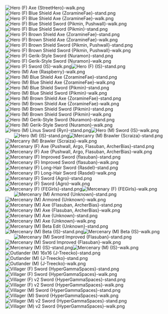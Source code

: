 ![Hero (F) Axe {StreetHero}-walk.png](https://raw.githubusercontent.com/Klokinator/FE-Repo/main/Map%20Sprites/Infantry%20-%20(Swd)%20Mercenaries%20and%20Heroes/Hero%20(F)%20Axe%20%7BStreetHero%7D-walk.png "Hero (F) Axe {StreetHero}-walk.png")&emsp;&emsp;![Hero (F) Blue Shield Axe {ZoramineFae}-stand.png](https://raw.githubusercontent.com/Klokinator/FE-Repo/main/Map%20Sprites/Infantry%20-%20(Swd)%20Mercenaries%20and%20Heroes/Hero%20(F)%20Blue%20Shield%20Axe%20%7BZoramineFae%7D-stand.png "Hero (F) Blue Shield Axe {ZoramineFae}-stand.png")![Hero (F) Blue Shield Axe {ZoramineFae}-walk.png](https://raw.githubusercontent.com/Klokinator/FE-Repo/main/Map%20Sprites/Infantry%20-%20(Swd)%20Mercenaries%20and%20Heroes/Hero%20(F)%20Blue%20Shield%20Axe%20%7BZoramineFae%7D-walk.png "Hero (F) Blue Shield Axe {ZoramineFae}-walk.png")&emsp;&emsp;![Hero (F) Blue Shield Sword {Pikmin, Pushwall}-walk.png](https://raw.githubusercontent.com/Klokinator/FE-Repo/main/Map%20Sprites/Infantry%20-%20(Swd)%20Mercenaries%20and%20Heroes/Hero%20(F)%20Blue%20Shield%20Sword%20%7BPikmin,%20Pushwall%7D-walk.png "Hero (F) Blue Shield Sword {Pikmin, Pushwall}-walk.png")![Hero (F) Blue Shield Sword {Pikmin}-stand.png](https://raw.githubusercontent.com/Klokinator/FE-Repo/main/Map%20Sprites/Infantry%20-%20(Swd)%20Mercenaries%20and%20Heroes/Hero%20(F)%20Blue%20Shield%20Sword%20%7BPikmin%7D-stand.png "Hero (F) Blue Shield Sword {Pikmin}-stand.png")&emsp;&emsp;![Hero (F) Brown Shield Axe {ZoramineFae}-stand.png](https://raw.githubusercontent.com/Klokinator/FE-Repo/main/Map%20Sprites/Infantry%20-%20(Swd)%20Mercenaries%20and%20Heroes/Hero%20(F)%20Brown%20Shield%20Axe%20%7BZoramineFae%7D-stand.png "Hero (F) Brown Shield Axe {ZoramineFae}-stand.png")![Hero (F) Brown Shield Axe {ZoramineFae}-walk.png](https://raw.githubusercontent.com/Klokinator/FE-Repo/main/Map%20Sprites/Infantry%20-%20(Swd)%20Mercenaries%20and%20Heroes/Hero%20(F)%20Brown%20Shield%20Axe%20%7BZoramineFae%7D-walk.png "Hero (F) Brown Shield Axe {ZoramineFae}-walk.png")&emsp;&emsp;![Hero (F) Brown Shield Sword {Pikmin, Pushwall}-stand.png](https://raw.githubusercontent.com/Klokinator/FE-Repo/main/Map%20Sprites/Infantry%20-%20(Swd)%20Mercenaries%20and%20Heroes/Hero%20(F)%20Brown%20Shield%20Sword%20%7BPikmin,%20Pushwall%7D-stand.png "Hero (F) Brown Shield Sword {Pikmin, Pushwall}-stand.png")![Hero (F) Brown Shield Sword {Pikmin, Pushwall}-walk.png](https://raw.githubusercontent.com/Klokinator/FE-Repo/main/Map%20Sprites/Infantry%20-%20(Swd)%20Mercenaries%20and%20Heroes/Hero%20(F)%20Brown%20Shield%20Sword%20%7BPikmin,%20Pushwall%7D-walk.png "Hero (F) Brown Shield Sword {Pikmin, Pushwall}-walk.png")&emsp;&emsp;![Hero (F) Gerik-Style Sword {Nuramon}-stand.png](https://raw.githubusercontent.com/Klokinator/FE-Repo/main/Map%20Sprites/Infantry%20-%20(Swd)%20Mercenaries%20and%20Heroes/Hero%20(F)%20Gerik-Style%20Sword%20%7BNuramon%7D-stand.png "Hero (F) Gerik-Style Sword {Nuramon}-stand.png")![Hero (F) Gerik-Style Sword {Nuramon}-walk.png](https://raw.githubusercontent.com/Klokinator/FE-Repo/main/Map%20Sprites/Infantry%20-%20(Swd)%20Mercenaries%20and%20Heroes/Hero%20(F)%20Gerik-Style%20Sword%20%7BNuramon%7D-walk.png "Hero (F) Gerik-Style Sword {Nuramon}-walk.png")&emsp;&emsp;![Hero (F) Sword {IS}-walk.png](https://raw.githubusercontent.com/Klokinator/FE-Repo/main/Map%20Sprites/Infantry%20-%20(Swd)%20Mercenaries%20and%20Heroes/Hero%20(F)%20Sword%20%7BIS%7D-walk.png "Hero (F) Sword {IS}-walk.png")![Hero (F) {IS}-stand.png](https://raw.githubusercontent.com/Klokinator/FE-Repo/main/Map%20Sprites/Infantry%20-%20(Swd)%20Mercenaries%20and%20Heroes/Hero%20(F)%20%7BIS%7D-stand.png "Hero (F) {IS}-stand.png")&emsp;&emsp;![Hero (M) Axe {Raspberry}-walk.png](https://raw.githubusercontent.com/Klokinator/FE-Repo/main/Map%20Sprites/Infantry%20-%20(Swd)%20Mercenaries%20and%20Heroes/Hero%20(M)%20Axe%20%7BRaspberry%7D-walk.png "Hero (M) Axe {Raspberry}-walk.png")![Hero (M) Blue Shield Axe {ZoramineFae}-stand.png](https://raw.githubusercontent.com/Klokinator/FE-Repo/main/Map%20Sprites/Infantry%20-%20(Swd)%20Mercenaries%20and%20Heroes/Hero%20(M)%20Blue%20Shield%20Axe%20%7BZoramineFae%7D-stand.png "Hero (M) Blue Shield Axe {ZoramineFae}-stand.png")![Hero (M) Blue Shield Axe {ZoramineFae}-walk.png](https://raw.githubusercontent.com/Klokinator/FE-Repo/main/Map%20Sprites/Infantry%20-%20(Swd)%20Mercenaries%20and%20Heroes/Hero%20(M)%20Blue%20Shield%20Axe%20%7BZoramineFae%7D-walk.png "Hero (M) Blue Shield Axe {ZoramineFae}-walk.png")&emsp;&emsp;![Hero (M) Blue Shield Sword {Pikmin}-stand.png](https://raw.githubusercontent.com/Klokinator/FE-Repo/main/Map%20Sprites/Infantry%20-%20(Swd)%20Mercenaries%20and%20Heroes/Hero%20(M)%20Blue%20Shield%20Sword%20%7BPikmin%7D-stand.png "Hero (M) Blue Shield Sword {Pikmin}-stand.png")![Hero (M) Blue Shield Sword {Pikmin}-walk.png](https://raw.githubusercontent.com/Klokinator/FE-Repo/main/Map%20Sprites/Infantry%20-%20(Swd)%20Mercenaries%20and%20Heroes/Hero%20(M)%20Blue%20Shield%20Sword%20%7BPikmin%7D-walk.png "Hero (M) Blue Shield Sword {Pikmin}-walk.png")&emsp;&emsp;![Hero (M) Brown Shield Axe {ZoramineFae}-stand.png](https://raw.githubusercontent.com/Klokinator/FE-Repo/main/Map%20Sprites/Infantry%20-%20(Swd)%20Mercenaries%20and%20Heroes/Hero%20(M)%20Brown%20Shield%20Axe%20%7BZoramineFae%7D-stand.png "Hero (M) Brown Shield Axe {ZoramineFae}-stand.png")![Hero (M) Brown Shield Axe {ZoramineFae}-walk.png](https://raw.githubusercontent.com/Klokinator/FE-Repo/main/Map%20Sprites/Infantry%20-%20(Swd)%20Mercenaries%20and%20Heroes/Hero%20(M)%20Brown%20Shield%20Axe%20%7BZoramineFae%7D-walk.png "Hero (M) Brown Shield Axe {ZoramineFae}-walk.png")&emsp;&emsp;![Hero (M) Brown Shield Sword {Pikmin}-stand.png](https://raw.githubusercontent.com/Klokinator/FE-Repo/main/Map%20Sprites/Infantry%20-%20(Swd)%20Mercenaries%20and%20Heroes/Hero%20(M)%20Brown%20Shield%20Sword%20%7BPikmin%7D-stand.png "Hero (M) Brown Shield Sword {Pikmin}-stand.png")![Hero (M) Brown Shield Sword {Pikmin}-walk.png](https://raw.githubusercontent.com/Klokinator/FE-Repo/main/Map%20Sprites/Infantry%20-%20(Swd)%20Mercenaries%20and%20Heroes/Hero%20(M)%20Brown%20Shield%20Sword%20%7BPikmin%7D-walk.png "Hero (M) Brown Shield Sword {Pikmin}-walk.png")&emsp;&emsp;![Hero (M) Gerik-Style Sword {Nuramon}-stand.png](https://raw.githubusercontent.com/Klokinator/FE-Repo/main/Map%20Sprites/Infantry%20-%20(Swd)%20Mercenaries%20and%20Heroes/Hero%20(M)%20Gerik-Style%20Sword%20%7BNuramon%7D-stand.png "Hero (M) Gerik-Style Sword {Nuramon}-stand.png")![Hero (M) Gerik-Style Sword {Nuramon}-walk.png](https://raw.githubusercontent.com/Klokinator/FE-Repo/main/Map%20Sprites/Infantry%20-%20(Swd)%20Mercenaries%20and%20Heroes/Hero%20(M)%20Gerik-Style%20Sword%20%7BNuramon%7D-walk.png "Hero (M) Gerik-Style Sword {Nuramon}-walk.png")&emsp;&emsp;![Hero (M) Linus Sword {Ryn}-stand.png](https://raw.githubusercontent.com/Klokinator/FE-Repo/main/Map%20Sprites/Infantry%20-%20(Swd)%20Mercenaries%20and%20Heroes/Hero%20(M)%20Linus%20Sword%20%7BRyn%7D-stand.png "Hero (M) Linus Sword {Ryn}-stand.png")![Hero (M) Sword {IS}-walk.png](https://raw.githubusercontent.com/Klokinator/FE-Repo/main/Map%20Sprites/Infantry%20-%20(Swd)%20Mercenaries%20and%20Heroes/Hero%20(M)%20Sword%20%7BIS%7D-walk.png "Hero (M) Sword {IS}-walk.png")&emsp;&emsp;![Hero (M) {IS}-stand.png](https://raw.githubusercontent.com/Klokinator/FE-Repo/main/Map%20Sprites/Infantry%20-%20(Swd)%20Mercenaries%20and%20Heroes/Hero%20(M)%20%7BIS%7D-stand.png "Hero (M) {IS}-stand.png")![Mercanry (M) Brawler {Scraiza}-stand.png](https://raw.githubusercontent.com/Klokinator/FE-Repo/main/Map%20Sprites/Infantry%20-%20(Swd)%20Mercenaries%20and%20Heroes/Mercanry%20(M)%20Brawler%20%7BScraiza%7D-stand.png "Mercanry (M) Brawler {Scraiza}-stand.png")![Mercanry (M) Brawler {Scraiza}-walk.png](https://raw.githubusercontent.com/Klokinator/FE-Repo/main/Map%20Sprites/Infantry%20-%20(Swd)%20Mercenaries%20and%20Heroes/Mercanry%20(M)%20Brawler%20%7BScraiza%7D-walk.png "Mercanry (M) Brawler {Scraiza}-walk.png")&emsp;&emsp;![Mercenary (F) Axe {Pushwall, Argo, Flasuban, ArcherBias}-stand.png](https://raw.githubusercontent.com/Klokinator/FE-Repo/main/Map%20Sprites/Infantry%20-%20(Swd)%20Mercenaries%20and%20Heroes/Mercenary%20(F)%20Axe%20%7BPushwall,%20Argo,%20Flasuban,%20ArcherBias%7D-stand.png "Mercenary (F) Axe {Pushwall, Argo, Flasuban, ArcherBias}-stand.png")![Mercenary (F) Axe {Pushwall, Argo, Flasuban, ArcherBias}-walk.png](https://raw.githubusercontent.com/Klokinator/FE-Repo/main/Map%20Sprites/Infantry%20-%20(Swd)%20Mercenaries%20and%20Heroes/Mercenary%20(F)%20Axe%20%7BPushwall,%20Argo,%20Flasuban,%20ArcherBias%7D-walk.png "Mercenary (F) Axe {Pushwall, Argo, Flasuban, ArcherBias}-walk.png")&emsp;&emsp;![Mercenary (F) Improved Sword {flasuban}-stand.png](https://raw.githubusercontent.com/Klokinator/FE-Repo/main/Map%20Sprites/Infantry%20-%20(Swd)%20Mercenaries%20and%20Heroes/Mercenary%20(F)%20Improved%20Sword%20%7Bflasuban%7D-stand.png "Mercenary (F) Improved Sword {flasuban}-stand.png")![Mercenary (F) Improved Sword {flasuban}-walk.png](https://raw.githubusercontent.com/Klokinator/FE-Repo/main/Map%20Sprites/Infantry%20-%20(Swd)%20Mercenaries%20and%20Heroes/Mercenary%20(F)%20Improved%20Sword%20%7Bflasuban%7D-walk.png "Mercenary (F) Improved Sword {flasuban}-walk.png")&emsp;&emsp;![Mercenary (F) Long-Hair Sword {Rasdel}-stand.png](https://raw.githubusercontent.com/Klokinator/FE-Repo/main/Map%20Sprites/Infantry%20-%20(Swd)%20Mercenaries%20and%20Heroes/Mercenary%20(F)%20Long-Hair%20Sword%20%7BRasdel%7D-stand.png "Mercenary (F) Long-Hair Sword {Rasdel}-stand.png")![Mercenary (F) Long-Hair Sword {Rasdel}-walk.png](https://raw.githubusercontent.com/Klokinator/FE-Repo/main/Map%20Sprites/Infantry%20-%20(Swd)%20Mercenaries%20and%20Heroes/Mercenary%20(F)%20Long-Hair%20Sword%20%7BRasdel%7D-walk.png "Mercenary (F) Long-Hair Sword {Rasdel}-walk.png")&emsp;&emsp;![Mercenary (F) Sword {Agro}-stand.png](https://raw.githubusercontent.com/Klokinator/FE-Repo/main/Map%20Sprites/Infantry%20-%20(Swd)%20Mercenaries%20and%20Heroes/Mercenary%20(F)%20Sword%20%7BAgro%7D-stand.png "Mercenary (F) Sword {Agro}-stand.png")![Mercenary (F) Sword {Agro}-walk.png](https://raw.githubusercontent.com/Klokinator/FE-Repo/main/Map%20Sprites/Infantry%20-%20(Swd)%20Mercenaries%20and%20Heroes/Mercenary%20(F)%20Sword%20%7BAgro%7D-walk.png "Mercenary (F) Sword {Agro}-walk.png")&emsp;&emsp;![Mercenary (F) {FEGirls}-stand.png](https://raw.githubusercontent.com/Klokinator/FE-Repo/main/Map%20Sprites/Infantry%20-%20(Swd)%20Mercenaries%20and%20Heroes/Mercenary%20(F)%20%7BFEGirls%7D-stand.png "Mercenary (F) {FEGirls}-stand.png")![Mercenary (F) {FEGirls}-walk.png](https://raw.githubusercontent.com/Klokinator/FE-Repo/main/Map%20Sprites/Infantry%20-%20(Swd)%20Mercenaries%20and%20Heroes/Mercenary%20(F)%20%7BFEGirls%7D-walk.png "Mercenary (F) {FEGirls}-walk.png")&emsp;&emsp;![Mercenary (M) Armored {Unknown}-stand.png](https://raw.githubusercontent.com/Klokinator/FE-Repo/main/Map%20Sprites/Infantry%20-%20(Swd)%20Mercenaries%20and%20Heroes/Mercenary%20(M)%20Armored%20%7BUnknown%7D-stand.png "Mercenary (M) Armored {Unknown}-stand.png")![Mercenary (M) Armored {Unknown}-walk.png](https://raw.githubusercontent.com/Klokinator/FE-Repo/main/Map%20Sprites/Infantry%20-%20(Swd)%20Mercenaries%20and%20Heroes/Mercenary%20(M)%20Armored%20%7BUnknown%7D-walk.png "Mercenary (M) Armored {Unknown}-walk.png")&emsp;&emsp;![Mercenary (M) Axe {Flasuban, ArcherBias}-stand.png](https://raw.githubusercontent.com/Klokinator/FE-Repo/main/Map%20Sprites/Infantry%20-%20(Swd)%20Mercenaries%20and%20Heroes/Mercenary%20(M)%20Axe%20%7BFlasuban,%20ArcherBias%7D-stand.png "Mercenary (M) Axe {Flasuban, ArcherBias}-stand.png")![Mercenary (M) Axe {Flasuban, ArcherBias}-walk.png](https://raw.githubusercontent.com/Klokinator/FE-Repo/main/Map%20Sprites/Infantry%20-%20(Swd)%20Mercenaries%20and%20Heroes/Mercenary%20(M)%20Axe%20%7BFlasuban,%20ArcherBias%7D-walk.png "Mercenary (M) Axe {Flasuban, ArcherBias}-walk.png")&emsp;&emsp;![Mercenary (M) Axe {Unknown}-stand.png](https://raw.githubusercontent.com/Klokinator/FE-Repo/main/Map%20Sprites/Infantry%20-%20(Swd)%20Mercenaries%20and%20Heroes/Mercenary%20(M)%20Axe%20%7BUnknown%7D-stand.png "Mercenary (M) Axe {Unknown}-stand.png")![Mercenary (M) Axe {Unknown}-walk.png](https://raw.githubusercontent.com/Klokinator/FE-Repo/main/Map%20Sprites/Infantry%20-%20(Swd)%20Mercenaries%20and%20Heroes/Mercenary%20(M)%20Axe%20%7BUnknown%7D-walk.png "Mercenary (M) Axe {Unknown}-walk.png")&emsp;&emsp;![Mercenary (M) Beta Edit {Unknown}-stand.png](https://raw.githubusercontent.com/Klokinator/FE-Repo/main/Map%20Sprites/Infantry%20-%20(Swd)%20Mercenaries%20and%20Heroes/Mercenary%20(M)%20Beta%20Edit%20%7BUnknown%7D-stand.png "Mercenary (M) Beta Edit {Unknown}-stand.png")![Mercenary (M) Beta {IS}-stand.png](https://raw.githubusercontent.com/Klokinator/FE-Repo/main/Map%20Sprites/Infantry%20-%20(Swd)%20Mercenaries%20and%20Heroes/Mercenary%20(M)%20Beta%20%7BIS%7D-stand.png "Mercenary (M) Beta {IS}-stand.png")![Mercenary (M) Beta {IS}-walk.png](https://raw.githubusercontent.com/Klokinator/FE-Repo/main/Map%20Sprites/Infantry%20-%20(Swd)%20Mercenaries%20and%20Heroes/Mercenary%20(M)%20Beta%20%7BIS%7D-walk.png "Mercenary (M) Beta {IS}-walk.png")&emsp;&emsp;![Mercenary (M) Sword Improved {Flasuban}-stand.png](https://raw.githubusercontent.com/Klokinator/FE-Repo/main/Map%20Sprites/Infantry%20-%20(Swd)%20Mercenaries%20and%20Heroes/Mercenary%20(M)%20Sword%20Improved%20%7BFlasuban%7D-stand.png "Mercenary (M) Sword Improved {Flasuban}-stand.png")![Mercenary (M) Sword Improved {Flasuban}-walk.png](https://raw.githubusercontent.com/Klokinator/FE-Repo/main/Map%20Sprites/Infantry%20-%20(Swd)%20Mercenaries%20and%20Heroes/Mercenary%20(M)%20Sword%20Improved%20%7BFlasuban%7D-walk.png "Mercenary (M) Sword Improved {Flasuban}-walk.png")&emsp;&emsp;![Mercenary (M) {IS}-stand.png](https://raw.githubusercontent.com/Klokinator/FE-Repo/main/Map%20Sprites/Infantry%20-%20(Swd)%20Mercenaries%20and%20Heroes/Mercenary%20(M)%20%7BIS%7D-stand.png "Mercenary (M) {IS}-stand.png")![Mercenary (M) {IS}-walk.png](https://raw.githubusercontent.com/Klokinator/FE-Repo/main/Map%20Sprites/Infantry%20-%20(Swd)%20Mercenaries%20and%20Heroes/Mercenary%20(M)%20%7BIS%7D-walk.png "Mercenary (M) {IS}-walk.png")&emsp;&emsp;![Outlander (M) 16x16 {J-Treecko}-stand.png](https://raw.githubusercontent.com/Klokinator/FE-Repo/main/Map%20Sprites/Infantry%20-%20(Swd)%20Mercenaries%20and%20Heroes/Outlander%20(M)%2016x16%20%7BJ-Treecko%7D-stand.png "Outlander (M) 16x16 {J-Treecko}-stand.png")![Outlander (M) {J-Treecko}-stand.png](https://raw.githubusercontent.com/Klokinator/FE-Repo/main/Map%20Sprites/Infantry%20-%20(Swd)%20Mercenaries%20and%20Heroes/Outlander%20(M)%20%7BJ-Treecko%7D-stand.png "Outlander (M) {J-Treecko}-stand.png")![Outlander (M) {J-Treecko}-walk.png](https://raw.githubusercontent.com/Klokinator/FE-Repo/main/Map%20Sprites/Infantry%20-%20(Swd)%20Mercenaries%20and%20Heroes/Outlander%20(M)%20%7BJ-Treecko%7D-walk.png "Outlander (M) {J-Treecko}-walk.png")&emsp;&emsp;![Villager (F) Sword {HyperGammaSpaces}-stand.png](https://raw.githubusercontent.com/Klokinator/FE-Repo/main/Map%20Sprites/Infantry%20-%20(Swd)%20Mercenaries%20and%20Heroes/Villager%20(F)%20Sword%20%7BHyperGammaSpaces%7D-stand.png "Villager (F) Sword {HyperGammaSpaces}-stand.png")![Villager (F) Sword {HyperGammaSpaces}-walk.png](https://raw.githubusercontent.com/Klokinator/FE-Repo/main/Map%20Sprites/Infantry%20-%20(Swd)%20Mercenaries%20and%20Heroes/Villager%20(F)%20Sword%20%7BHyperGammaSpaces%7D-walk.png "Villager (F) Sword {HyperGammaSpaces}-walk.png")&emsp;&emsp;![Villager (F) v2 Sword {HyperGammaSpaces}-stand.png](https://raw.githubusercontent.com/Klokinator/FE-Repo/main/Map%20Sprites/Infantry%20-%20(Swd)%20Mercenaries%20and%20Heroes/Villager%20(F)%20v2%20Sword%20%7BHyperGammaSpaces%7D-stand.png "Villager (F) v2 Sword {HyperGammaSpaces}-stand.png")![Villager (F) v2 Sword {HyperGammaSpaces}-walk.png](https://raw.githubusercontent.com/Klokinator/FE-Repo/main/Map%20Sprites/Infantry%20-%20(Swd)%20Mercenaries%20and%20Heroes/Villager%20(F)%20v2%20Sword%20%7BHyperGammaSpaces%7D-walk.png "Villager (F) v2 Sword {HyperGammaSpaces}-walk.png")&emsp;&emsp;![Villager (M) Sword {HyperGammaSpaces}-stand.png](https://raw.githubusercontent.com/Klokinator/FE-Repo/main/Map%20Sprites/Infantry%20-%20(Swd)%20Mercenaries%20and%20Heroes/Villager%20(M)%20Sword%20%7BHyperGammaSpaces%7D-stand.png "Villager (M) Sword {HyperGammaSpaces}-stand.png")![Villager (M) Sword {HyperGammaSpaces}-walk.png](https://raw.githubusercontent.com/Klokinator/FE-Repo/main/Map%20Sprites/Infantry%20-%20(Swd)%20Mercenaries%20and%20Heroes/Villager%20(M)%20Sword%20%7BHyperGammaSpaces%7D-walk.png "Villager (M) Sword {HyperGammaSpaces}-walk.png")&emsp;&emsp;![Villager (M) v2 Sword {HyperGammaSpaces}-stand.png](https://raw.githubusercontent.com/Klokinator/FE-Repo/main/Map%20Sprites/Infantry%20-%20(Swd)%20Mercenaries%20and%20Heroes/Villager%20(M)%20v2%20Sword%20%7BHyperGammaSpaces%7D-stand.png "Villager (M) v2 Sword {HyperGammaSpaces}-stand.png")![Villager (M) v2 Sword {HyperGammaSpaces}-walk.png](https://raw.githubusercontent.com/Klokinator/FE-Repo/main/Map%20Sprites/Infantry%20-%20(Swd)%20Mercenaries%20and%20Heroes/Villager%20(M)%20v2%20Sword%20%7BHyperGammaSpaces%7D-walk.png "Villager (M) v2 Sword {HyperGammaSpaces}-walk.png")